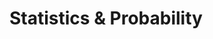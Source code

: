 <script type="text/javascript" src="https://cdn.mathjax.org/mathjax/latest/MathJax.js?config=TeX-AMS_HTML"></script>

# Statistics & Probability

<!--stackedit_data:
eyJoaXN0b3J5IjpbLTEzMzUzMDA5ODRdfQ==
-->